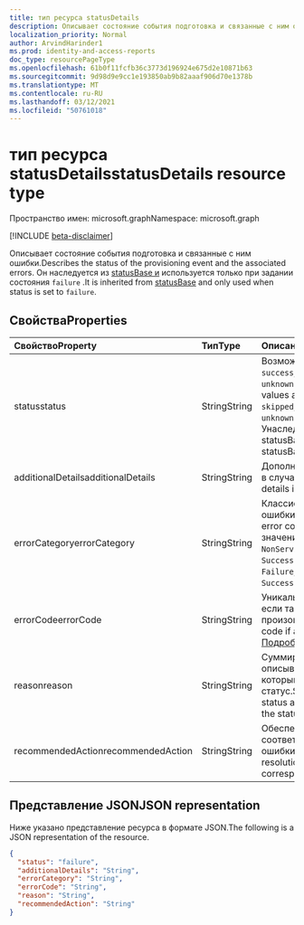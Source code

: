 ```yaml
---
title: тип ресурса statusDetails
description: Описывает состояние события подготовка и связанные с ним ошибки.
localization_priority: Normal
author: ArvindHarinder1
ms.prod: identity-and-access-reports
doc_type: resourcePageType
ms.openlocfilehash: 61b0f11fcfb36c3773d196924e675d2e10871b63
ms.sourcegitcommit: 9d98d9e9cc1e193850ab9b82aaaf906d70e1378b
ms.translationtype: MT
ms.contentlocale: ru-RU
ms.lasthandoff: 03/12/2021
ms.locfileid: "50761018"
---
```

# <a name="statusdetails-resource-type"></a><span data-ttu-id="f8b9b-103">тип ресурса statusDetails</span><span class="sxs-lookup"><span data-stu-id="f8b9b-103">statusDetails resource type</span></span>

<span data-ttu-id="f8b9b-104">Пространство имен: microsoft.graph</span><span class="sxs-lookup"><span data-stu-id="f8b9b-104">Namespace: microsoft.graph</span></span>

[!INCLUDE [beta-disclaimer](../../includes/beta-disclaimer.md)]

<span data-ttu-id="f8b9b-105">Описывает состояние события подготовка и связанные с ним ошибки.</span><span class="sxs-lookup"><span data-stu-id="f8b9b-105">Describes the status of the provisioning event and the associated errors.</span></span> <span data-ttu-id="f8b9b-106">Он наследуется из [statusBase и](/graph/api/resources/statusbase) используется только при задании состояния `failure` .</span><span class="sxs-lookup"><span data-stu-id="f8b9b-106">It is inherited from [statusBase](/graph/api/resources/statusbase) and only used when status is set to `failure`.</span></span>  

## <a name="properties"></a><span data-ttu-id="f8b9b-107">Свойства</span><span class="sxs-lookup"><span data-stu-id="f8b9b-107">Properties</span></span>

| <span data-ttu-id="f8b9b-108">Свойство</span><span class="sxs-lookup"><span data-stu-id="f8b9b-108">Property</span></span>     | <span data-ttu-id="f8b9b-109">Тип</span><span class="sxs-lookup"><span data-stu-id="f8b9b-109">Type</span></span>        | <span data-ttu-id="f8b9b-110">Описание</span><span class="sxs-lookup"><span data-stu-id="f8b9b-110">Description</span></span> |
|:-------------|:------------|:------------|
|<span data-ttu-id="f8b9b-111">status</span><span class="sxs-lookup"><span data-stu-id="f8b9b-111">status</span></span>|<span data-ttu-id="f8b9b-112">String</span><span class="sxs-lookup"><span data-stu-id="f8b9b-112">String</span></span>|<span data-ttu-id="f8b9b-113">Возможные значения: `success`, `failure`, `skipped`, `unknownFutureValue`.</span><span class="sxs-lookup"><span data-stu-id="f8b9b-113">Possible values are: `success`, `failure`, `skipped`, `unknownFutureValue`.</span></span> <span data-ttu-id="f8b9b-114">Унаследованный от statusBase.</span><span class="sxs-lookup"><span data-stu-id="f8b9b-114">Inherited from statusBase.</span></span>|
|<span data-ttu-id="f8b9b-115">additionalDetails</span><span class="sxs-lookup"><span data-stu-id="f8b9b-115">additionalDetails</span></span>|<span data-ttu-id="f8b9b-116">String</span><span class="sxs-lookup"><span data-stu-id="f8b9b-116">String</span></span>|<span data-ttu-id="f8b9b-117">Дополнительные сведения в случае ошибки.</span><span class="sxs-lookup"><span data-stu-id="f8b9b-117">Additional details in case of error.</span></span>|
|<span data-ttu-id="f8b9b-118">errorCategory</span><span class="sxs-lookup"><span data-stu-id="f8b9b-118">errorCategory</span></span>|<span data-ttu-id="f8b9b-119">String</span><span class="sxs-lookup"><span data-stu-id="f8b9b-119">String</span></span>|<span data-ttu-id="f8b9b-120">Классифицировать код ошибки.</span><span class="sxs-lookup"><span data-stu-id="f8b9b-120">Categorizes the error code.</span></span> <span data-ttu-id="f8b9b-121">Возможные значения: `Failure`, `NonServiceFailure`, `Success`.</span><span class="sxs-lookup"><span data-stu-id="f8b9b-121">Possible values are `Failure`, `NonServiceFailure`, `Success`.</span></span>|
|<span data-ttu-id="f8b9b-122">errorCode</span><span class="sxs-lookup"><span data-stu-id="f8b9b-122">errorCode</span></span>|<span data-ttu-id="f8b9b-123">String</span><span class="sxs-lookup"><span data-stu-id="f8b9b-123">String</span></span>|<span data-ttu-id="f8b9b-124">Уникальный код ошибки, если таковое произошло.</span><span class="sxs-lookup"><span data-stu-id="f8b9b-124">Unique error code if any occurred.</span></span> [<span data-ttu-id="f8b9b-125">Подробнее</span><span class="sxs-lookup"><span data-stu-id="f8b9b-125">Learn more</span></span>](https://docs.microsoft.com/azure/active-directory/reports-monitoring/concept-provisioning-logs#error-codes)|
|<span data-ttu-id="f8b9b-126">reason</span><span class="sxs-lookup"><span data-stu-id="f8b9b-126">reason</span></span>|<span data-ttu-id="f8b9b-127">String</span><span class="sxs-lookup"><span data-stu-id="f8b9b-127">String</span></span>|<span data-ttu-id="f8b9b-128">Суммирует состояние и описывает причины, по которым произошел этот статус.</span><span class="sxs-lookup"><span data-stu-id="f8b9b-128">Summarizes the status and describes why the status happened.</span></span>|
|<span data-ttu-id="f8b9b-129">recommendedAction</span><span class="sxs-lookup"><span data-stu-id="f8b9b-129">recommendedAction</span></span>|<span data-ttu-id="f8b9b-130">String</span><span class="sxs-lookup"><span data-stu-id="f8b9b-130">String</span></span>|<span data-ttu-id="f8b9b-131">Обеспечивает разрешение соответствующей ошибки.</span><span class="sxs-lookup"><span data-stu-id="f8b9b-131">Provides the resolution for the corresponding error.</span></span>|

## <a name="json-representation"></a><span data-ttu-id="f8b9b-132">Представление JSON</span><span class="sxs-lookup"><span data-stu-id="f8b9b-132">JSON representation</span></span>

<span data-ttu-id="f8b9b-133">Ниже указано представление ресурса в формате JSON.</span><span class="sxs-lookup"><span data-stu-id="f8b9b-133">The following is a JSON representation of the resource.</span></span>

<!-- {
  "blockType": "resource",
  "optionalProperties": [

  ],
  "@odata.type": "microsoft.graph.statusDetails",
  "baseType": "microsoft.graph.statusBase"
}-->

```json
{
  "status": "failure",
  "additionalDetails": "String",
  "errorCategory": "String",
  "errorCode": "String",
  "reason": "String",
  "recommendedAction": "String"
}
```

<!-- uuid: 16cd6b66-4b1a-43a1-adaf-3a886856ed98
2019-02-04 14:57:30 UTC -->
<!-- {
  "type": "#page.annotation",
  "description": "statusDetails resource",
  "keywords": "",
  "section": "documentation",
  "tocPath": ""
}-->


